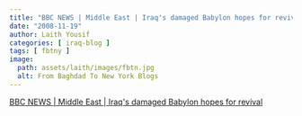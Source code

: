 ```yaml
---
title: "BBC NEWS | Middle East | Iraq's damaged Babylon hopes for revival"
date: "2008-11-19"
author: Laith Yousif
categories: [ iraq-blog ]
tags: [ fbtny ]
image:
  path: assets/laith/images/fbtn.jpg
  alt: From Baghdad To New York Blogs
---
```


[BBC NEWS | Middle East | Iraq's damaged Babylon hopes for revival](https://news.bbc.co.uk/2/hi/middle_east/7729064.stm)
